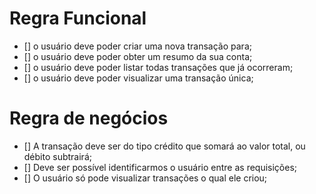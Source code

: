<!-- Requisições da aplicação -->

# Regra Funcional

- [] o usuário deve poder criar uma nova transação para;
- [] o usuário deve poder obter um resumo da sua conta;
- [] o usuário deve poder listar todas transações que já ocorreram;
- [] o usuário deve poder visualizar uma transação única;

# Regra de negócios

- [] A transação deve ser do tipo crédito que somará ao valor total, ou débito subtrairá;
- [] Deve ser possível identificarmos o usuário entre as requisições;
- [] O usuário só pode visualizar transações o qual ele criou;
